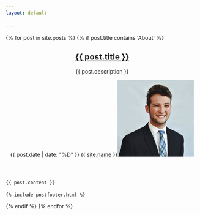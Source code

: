 ```yaml
---
layout: default

---
```



{% for post in site.posts %}
{% if post.title contains 'About' %}
<article class="post">
	<header>
		<div class="title">
			<h2><a href="{{ post.url }}">{{ post.title }}</a></h2>
			<p>{{ post.description }}</p>
		</div>
		<div class="meta">
			<time class="published" datetime="">{{ post.date | date: "%D" }}</time>
			<a href="#" class="author"><span class="name">{{ site.name }}</span><img src="/images/avatar.jpg" alt="" /></a>
		</div>
	</header>
	<!-- <a href="single.html" class="image featured"><img src="images/pic01.jpg" alt="" /></a> -->

	{{ post.content }}

	{% include postfooter.html %}
</article>
{% endif %}
{% endfor %}

			
